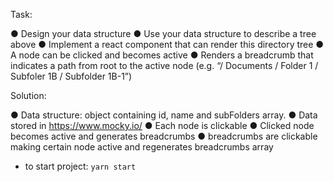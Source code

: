 Task:

● Design your data structure
● Use your data structure to describe a tree above
● Implement a react component that can render this directory tree
● A node can be clicked and becomes active
● Renders a breadcrumb that indicates a path from root to the active node
(e.g. “/ Documents / Folder 1 / Subfoler 1B / Subfolder 1B-1”)

Solution:

● Data structure: object containing id, name and subFolders array.
● Data stored in https://www.mocky.io/
● Each node is clickable
● Clicked node becomes active and generates breadcrumbs
● breadcrumbs are clickable making certain node active and regenerates breadcrumbs array

- to start project: `yarn start`
